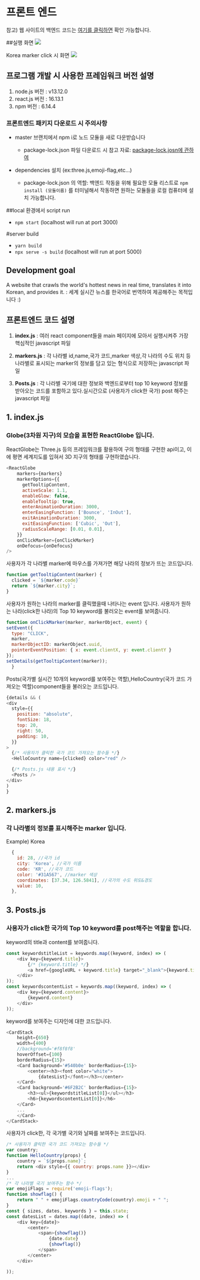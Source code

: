 # 프론트 엔드
참고) 웹 사이트의 백엔드 코드는 [여기를 클릭하면](https://github.com/planetEarth1886/backend) 확인 가능합니다.

##실행 화면
![](src/img/main.png)

Korea marker click 시 화면 
![](src/img/9s.gif)


## 프로그램 개발 시 사용한 프레임워크 버전 설명
1) node.js 버전 : v13.12.0
2) react.js 버전 : 16.13.1
3) npm 버전  : 6.14.4

### 프론트엔드 패키지 다운로드 시 주의사항
* master 브랜치에서 npm i로 노드 모듈을 새로 다운받습니다
	* package-lock.json 파일 다운로드 시 참고 자료: [package-lock.josn에 관하여](https://medium.com/@han7096/package-lock-json-%EC%97%90-%EA%B4%80%ED%95%98%EC%97%AC-5652f90b734c)

* dependencies 설치 (ex:three.js,emoji-flag,etc...)
    * package-lock.json 의 역할: 백엔드 작동을 위해 필요한 모듈 리스트로 `npm install (모듈이름)` 를 터미널해서 작동하면 원하는 모듈들을 로컬 컴퓨터에 설치 가능합니다. 

##local 환경에서 script run
* `npm start` (localhost will run at port 3000)  

#server build
* `yarn build` 
* `npx serve -s build` (localhost will run at port 5000)  

## Development goal
A website that crawls the world's hottest news in real time, translates it into Korean, and provides it.
: 세계 실시간 뉴스를 한국어로 번역하여 제공해주는 목적입니다 :)

### 

## 프론트엔드 코드 설명 

1. <b>index.js</b> : 여러 react component들을 main 페이지에 모아서 실행시켜주 가장 핵심적인 javascript 파일

2. <b>markers.js</b> : 각 나라별 id,name,국가 코드,marker 색상,각 나라의 수도 위치 등 나라별로 표시되는 marker의 정보를 담고 있는 형식으로 저장하는 javascript 파일

3. <b>Posts.js</b> : 각 나라별 국기에 대한 정보와 백엔드로부터 top 10 keyword 정보를 받아오는 코드를 포함하고 있다.실시간으로 (사용자가 click한 국가) post 해주는 javascript 파일 

## 1. index.js 
### Globe(3차원 지구)의 모습을 표현한 ReactGlobe 입니다.
ReactGlobe는 Three.js 등의 프레임워크를 활용하여 구의 형태를 구현한 api이고, 이에 평면 세계지도를 입혀서 3D 지구의 형태를 구현하였습니다.
```js
<ReactGlobe
    markers={markers}
    markerOptions={{
      getTooltipContent,
      activeScale: 1.1,
      enableGlow: false,
      enableTooltip: true,
      enterAnimationDuration: 3000,
      enterEasingFunction: ['Bounce', 'InOut'],
      exitAnimationDuration: 3000,
      exitEasingFunction: ['Cubic', 'Out'],
      radiusScaleRange: [0.01, 0.01],
    }}
    onClickMarker={onClickMarker}
    onDefocus={onDefocus}
/>
``` 
사용자가 각 나라별 marker에 마우스를 가져가면 해당 나라의 정보가 뜨는 코드입니다.
```js
function getTooltipContent(marker) {
  clicked = `${marker.code}`
  return `${marker.city}`;
}
```  
사용자가 원하는 나라의 marker를 클릭했을때 나타나는 event 입니다. 사용자가 원하는 나라(click한 나라)의 Top 10 keyword를 불러오는 event를 보여줍니다.
```js
function onClickMarker(marker, markerObject, event) {
setEvent({
  type: "CLICK",
  marker,
  markerObjectID: markerObject.uuid,
  pointerEventPosition: { x: event.clientX, y: event.clientY }
});
setDetails(getTooltipContent(marker));
  }
```
Posts(국가별 실시간 10개의 keyword를 보여주는 역할),HelloCountry(국가 코드 가져오는 역할)component들을 불러오는 코드입니다.
```js
{details && (
<div
  style={{
    position: "absolute",
    fontSize: 18,
    top: 20,
    right: 50,
    padding: 10,
  }}
>
  {/* 사용자가 클릭한 국가 코드 가져오는 함수들 */}
  <HelloCountry name={clicked} color="red" />  

  {/* Posts.js 내용 표시 */}
  <Posts />
</div>
)
}
```

## 2. markers.js 
### 각 나라별의 정보를 표시해주는 marker 입니다.

Example) Korea
```js
  {
    id: 28, //국가 id
    city: 'Korea', //국가 이름 
    code: 'KR', //국가 코드 
    color: '#31A567', //marker 색상 
    coordinates: [37.34, 126.5841], //국가의 수도 위도&경도 
    value: 10,
  },
```    
## 3. Posts.js 
### 사용자가 click한 국가의 Top 10 keyword를 post해주는 역할을 합니다.

keyword의 title과 content를 보여줍니다.
```js
const keywordstitleList = keywords.map((keyword, index) => (
    <div key={keyword.title}>
        {/* {keyword.title} */}
        <a href={googleURL + keyword.title} target="_blank">{keyword.title}</a>
    </div>
));
const keywordscontentList = keywords.map((keyword, index) => (
    <div key={keyword.content}>
        {keyword.content}
    </div>
));
```     
keyword를 보여주는 디자인에 대한 코드입니다.
```js
<CardStack
    height={650}
    width={400}
    //background='#f8f8f8'
    hoverOffset={100}
    borderRadius={15}>
    <Card background='#540b0e' borderRadius={15}>
        <center><h3><font color="white">
            {datesList}</font></h3></center>
    </Card>
    <Card background='#6F2B2C' borderRadius={15}>
        <h3><ul>{keywordstitleList[0]}</ul></h3>
        <h6>{keywordscontentList[0]}</h6>
    </Card>
    ...
    </Card>
</CardStack>
```
사용자가 click한, 각 국가별 국기와 날짜를 보여주는 코드입니다. 
```js
/* 사용자가 클릭한 국가 코드 가져오는 함수들 */
var country;
function HelloCountry(props) {
    country = `${props.name}`;
    return <div style={{ country: props.name }}></div>
}
...
/* 각 나라별 국기 보여주는 함수 */
var emojiFlags = require('emoji-flags');
function showflag() {
    return " " + emojiFlags.countryCode(country).emoji + " ";
}
const { sizes, dates, keywords } = this.state;
const datesList = dates.map((date, index) => (
    <div key={date}>
        <center>
            <span>{showflag()}
                {date.date}
                {showflag()}
            </span>
        </center>
    </div>

));
```
